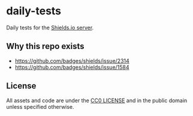 # daily-tests

Daily tests for the [Shields.io server][shields].

[shields]: https://github.com/badges/shields

## Why this repo exists

*   https://github.com/badges/shields/issue/2314
*   https://github.com/badges/shields/issue/1584

## License

All assets and code are under the [CC0 LICENSE](LICENSE) and in the public
domain unless specified otherwise.
